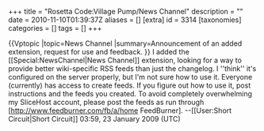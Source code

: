+++
title = "Rosetta Code:Village Pump/News Channel"
description = ""
date = 2010-11-10T01:39:37Z
aliases = []
[extra]
id = 3314
[taxonomies]
categories = []
tags = []
+++

{{Vptopic
|topic=News Channel
|summary=Announcement of an added extension, request for use and feedback.
}}
I added the [[Special:NewsChannel|News Channel]] extension, looking for a way to provide better wiki-specific RSS feeds than just the changelog.  I ''think'' it's configured on the server properly, but I'm not sure how to use it.  Everyone (currently) has access to create feeds.  If you figure out how to use it, post instructions and the feeds you created.  To avoid completely overwhelming my SliceHost account, please post the feeds as run through [http://www.feedburner.com/fb/a/home FeedBurner]. --[[User:Short Circuit|Short Circuit]] 03:59, 23 January 2009 (UTC)
